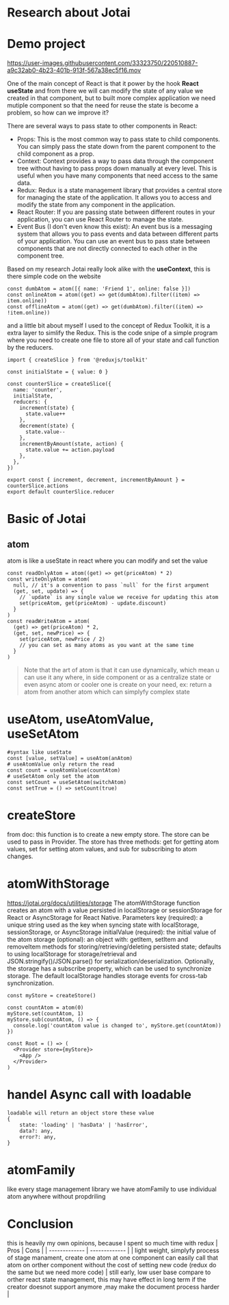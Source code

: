 # Research about Jotai

# Demo project



https://user-images.githubusercontent.com/33323750/220510887-a9c32ab0-4b23-401b-913f-567a38ec5f16.mov



One of the main concept of React is that it power by the hook **React useState** and from there we will can modify the state of any value we created in that component, but to built more complex application we need mutiple component so that the need for reuse the state is become a problem, so how can we improve it?

There are several ways to pass state to other components in React:
 
 - Props: This is the most common way to pass state to child components. You can simply pass the state down from the parent component to the child component as a prop.
 - Context: Context provides a way to pass data through the component tree without having to pass props down manually at every level. This is useful when you have many components that need access to the same data.
 - Redux: Redux is a state management library that provides a central store for managing the state of the application. It allows you to access and modify the state from any component in the application.
 - React Router: If you are passing state between different routes in your application, you can use React Router to manage the state.
 - Event Bus (I don't even know this exist): An event bus is a messaging system that allows you to pass events and data between different parts of your application. You can use an event bus to pass state between components that are not directly connected to each other in the component tree.
 
 Based on my research Jotai really look alike with the **useContext**, this is there simple code on the website
 
```
const dumbAtom = atom([{ name: 'Friend 1', online: false }])
const onlineAtom = atom((get) => get(dumbAtom).filter((item) => item.online))
const offlineAtom = atom((get) => get(dumbAtom).filter((item) => !item.online))
```
and a little bit about myself I used to the concept of Redux Toolkit, it is a extra layer to simlify the Redux. This is the code snipe of a simple program where you need to create one file to store all of your state and call function by the reducers.
```
import { createSlice } from '@reduxjs/toolkit'

const initialState = { value: 0 }

const counterSlice = createSlice({
  name: 'counter',
  initialState,
  reducers: {
    increment(state) {
      state.value++
    },
    decrement(state) {
      state.value--
    },
    incrementByAmount(state, action) {
      state.value += action.payload
    },
  },
})

export const { increment, decrement, incrementByAmount } = counterSlice.actions
export default counterSlice.reducer
```


# Basic of Jotai

## atom
atom is like a useState in react where you can modify and set the value

```
const readOnlyAtom = atom((get) => get(priceAtom) * 2)
const writeOnlyAtom = atom(
  null, // it's a convention to pass `null` for the first argument
  (get, set, update) => {
    // `update` is any single value we receive for updating this atom
    set(priceAtom, get(priceAtom) - update.discount)
  }
)
const readWriteAtom = atom(
  (get) => get(priceAtom) * 2,
  (get, set, newPrice) => {
    set(priceAtom, newPrice / 2)
    // you can set as many atoms as you want at the same time
  }
)
```
> Note that the art of atom is that it can use dynamically, which mean u can use it any where, in side component or as a centralize state or even async atom or cooler one is create on your need, ex: return a atom from another atom which can simplyfy complex state



# useAtom, useAtomValue, useSetAtom
```
#syntax like useState 
const [value, setValue] = useAtom(anAtom)
# useAtomValue only return the read
const count = useAtomValue(countAtom)
# useSetAtom only set the atom 
const setCount = useSetAtom(switchAtom)
const setTrue = () => setCount(true)

```
# createStore
from doc:
this function is to create a new empty store. The store can be used to pass in Provider.
The store has three methods: get for getting atom values, set for setting atom values, and sub for subscribing to atom changes.
# atomWithStorage
https://jotai.org/docs/utilities/storage
The atomWithStorage function creates an atom with a value persisted in localStorage or sessionStorage for React or AsyncStorage for React Native.
Parameters
key (required): a unique string used as the key when syncing state with localStorage, sessionStorage, or AsyncStorage
initialValue (required): the initial value of the atom
storage (optional): an object with:
getItem, setItem and removeItem methods for storing/retrieving/deleting persisted state; defaults to using localStorage for storage/retrieval and JSON.stringify()/JSON.parse() for serialization/deserialization.
Optionally, the storage has a subscribe property, which can be used to synchronize storage. The default localStorage handles storage events for cross-tab synchronization.
```
const myStore = createStore()

const countAtom = atom(0)
myStore.set(countAtom, 1)
myStore.sub(countAtom, () => {
  console.log('countAtom value is changed to', myStore.get(countAtom))
})

const Root = () => (
  <Provider store={myStore}>
    <App />
  </Provider>
)
```

# handel Async call with loadable
```
loadable will return an object store these value
{
    state: 'loading' | 'hasData' | 'hasError',
    data?: any,
    error?: any,
}
```
# atomFamily
like every stage management library we have atomFamily to use individual atom anywhere without propdriling

# Conclusion
this is heavily my own opinions, because I spent so much time with redux 
| Pros  | Cons |
| ------------- | ------------- |
| light weight, simplyfy process of stage manament, create one atom at one component can easily call that atom on orther component without the cost of setting new code (redux do the same but we need more code)    | still early, low user base compare to orther react state management, this may have effect in long term if the creator doesnot support anymore ,may make the document process harder  | 
